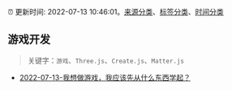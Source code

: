 :alarm_clock: 更新时间: 2022-07-13 10:46:01。[来源分类](../README.md)、[标签分类](../TAGS.md)、[时间分类](../TIMELINE.md)

## 游戏开发


> 关键字：`游戏`、`Three.js`、`Create.js`、`Matter.js`



- [2022-07-13-我想做游戏，我应该先从什么东西学起？](https://www.v2ex.com/t/865937) 